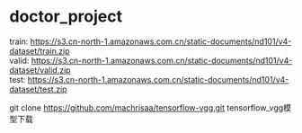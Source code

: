 # doctor_project

train: https://s3.cn-north-1.amazonaws.com.cn/static-documents/nd101/v4-dataset/train.zip  
valid: https://s3.cn-north-1.amazonaws.com.cn/static-documents/nd101/v4-dataset/valid.zip  
test: https://s3.cn-north-1.amazonaws.com.cn/static-documents/nd101/v4-dataset/test.zip  

git clone https://github.com/machrisaa/tensorflow-vgg.git tensorflow_vgg模型下载
